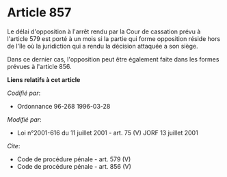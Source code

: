 # Article 857

Le délai d'opposition à l'arrêt rendu par la Cour de cassation prévu à l'article 579 est porté à un mois si la partie qui
forme opposition réside hors de l'île où la juridiction qui a rendu la décision attaquée a son siège. 

Dans ce dernier cas, l'opposition peut être également faite dans les formes prévues à l'article 856.

**Liens relatifs à cet article**

_Codifié par_:

  - Ordonnance 96-268 1996-03-28

_Modifié par_:

  - Loi n°2001-616 du 11 juillet 2001 - art. 75 (V) JORF 13 juillet 2001

_Cite_:

  - Code de procédure pénale - art. 579 (V)
  - Code de procédure pénale - art. 856 (V)
